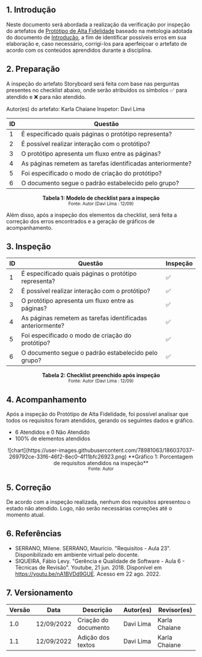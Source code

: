 ## 1. Introdução

Neste documento será abordada a realização da verificação por inspeção do artefatos de [Protótipo de Alta Fidelidade](../design_avaliacao_desenvolvimento/nivel_3/prototipo_alta_fidelidade.md) baseado na metologia adotada do documento de [Introdução](introducao.md), a fim de identificar possíveis erros em sua elaboração e, caso necessário, corrigí-los para aperfeiçoar o artefato de acordo com os conteúdos aprendidos durante a disciplina.

## 2. Preparação

A inspeção do artefato Storyboard será feita com base nas perguntas presentes no checklist abaixo, onde serão atribuídos os símbolos ✅ para atendido e ❌ para não atendido. 

Autor(es) do artefato: Karla Chaiane
Inspetor: Davi Lima

<center>

| ID | Questão |
|--|--|
| 1 | É especificado quais páginas o protótipo representa? |
| 2 | É possível realizar interação com o protótipo? |
| 3 | O protótipo apresenta um fluxo entre as páginas? |
| 4 | As páginas remetem as tarefas identificadas anteriormente? |
| 5 | Foi especificado o modo de criação do protótipo? |
| 6 | O documento segue o padrão estabelecido pelo grupo? |

**Tabela 1: Modelo de checklist para a inspeção** <br>
<small>Fonte: Autor (Davi Lima : 12/09) </small></center>

Além disso, após a inspeção dos elementos da checklist, será feita a correção dos erros encontrados e a geração de gráficos de acompanhamento.

## 3. Inspeção

<center>

| ID | Questão | Inspeção |
|--|--|--|
| 1 | É especificado quais páginas o protótipo representa? | ✅ |
| 2 | É possível realizar interação com o protótipo? | ✅ |
| 3 | O protótipo apresenta um fluxo entre as páginas? | ✅ |
| 4 | As páginas remetem as tarefas identificadas anteriormente? | ✅ |
| 5 | Foi especificado o modo de criação do protótipo? | ✅ |
| 6 | O documento segue o padrão estabelecido pelo grupo? | ✅ |

**Tabela 2: Checklist preenchido após inspeção** <br>
<small>Fonte: Autor (Davi Lima : 12/09) </small></center>

## 4. Acompanhamento 

Após a inspeção do Protótipo de Alta Fidelidade, foi possível analisar que todos os requisitos foram atendidos, gerando os seguintes dados e gráfico.

- 6 Atendidos e 0 Não Atendido
- 100% de elementos atendidos

<center>![chart](https://user-images.githubusercontent.com/78981063/186037037-269792ce-33f6-46f2-8ec0-4f11bfc26923.png)  
**Gráfico 1: Porcentagem de requisitos atendidos na inspeção** <br>
<small>Fonte: Autor</small></center>

## 5. Correção 
De acordo com a inspeção realizada, nenhum dos requisitos apresentou o estado não atendido. Logo, não serão necessárias correções até o momento atual.

## 6. Referências

- SERRANO, Milene. SERRANO, Maurício. "Requisitos - Aula 23". Disponibilizado em ambiente virtual pelo docente.
- SIQUEIRA, Fábio Levy. "Gerência e Qualidade de Software - Aula 6 - Técnicas de Revisão". Youtube, 21 jun. 2018. Disponível em https://youtu.be/nA1BVDd9GUE. Acesso em 22 ago. 2022. 

## 7. Versionamento
|Versão	| Data	| Descrição |	Autor(es)	| Revisor(es)|
|--------|----|-----------|-------|---------|
| 1.0 |	12/09/2022	| Criação do documento | Davi Lima | Karla Chaiane |
| 1.1 |	12/09/2022	| Adição dos textos | Davi Lima | Karla Chaiane |